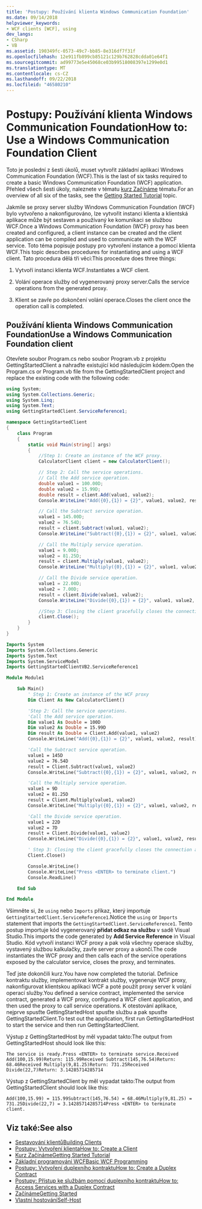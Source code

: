 ```yaml
---
title: 'Postupy: Používání klienta Windows Communication Foundation'
ms.date: 09/14/2018
helpviewer_keywords:
- WCF clients [WCF], using
dev_langs:
- CSharp
- VB
ms.assetid: 190349fc-0573-49c7-bb85-8e316df7f31f
ms.openlocfilehash: 12e911fb899cb85121c129b762828cdda01e64f1
ms.sourcegitcommit: ad99773e5e45068ce03b99518008397e1299e0d1
ms.translationtype: MT
ms.contentlocale: cs-CZ
ms.lasthandoff: 09/22/2018
ms.locfileid: "46580210"
---
```

# <a name="how-to-use-a-windows-communication-foundation-client"></a><span data-ttu-id="1a4a4-102">Postupy: Používání klienta Windows Communication Foundation</span><span class="sxs-lookup"><span data-stu-id="1a4a4-102">How to: Use a Windows Communication Foundation Client</span></span>

<span data-ttu-id="1a4a4-103">Toto je poslední z šesti úkolů, muset vytvořit základní aplikaci Windows Communication Foundation (WCF).</span><span class="sxs-lookup"><span data-stu-id="1a4a4-103">This is the last of six tasks required to create a basic Windows Communication Foundation (WCF) application.</span></span> <span data-ttu-id="1a4a4-104">Přehled všech šesti úkoly, naleznete v tématu [kurz Začínáme](../../../docs/framework/wcf/getting-started-tutorial.md) tématu.</span><span class="sxs-lookup"><span data-stu-id="1a4a4-104">For an overview of all six of the tasks, see the [Getting Started Tutorial](../../../docs/framework/wcf/getting-started-tutorial.md) topic.</span></span>

<span data-ttu-id="1a4a4-105">Jakmile se proxy server služby Windows Communication Foundation (WCF) bylo vytvořeno a nakonfigurováno, lze vytvořit instanci klienta a klientská aplikace může být sestaven a používaný ke komunikaci se službou WCF.</span><span class="sxs-lookup"><span data-stu-id="1a4a4-105">Once a Windows Communication Foundation (WCF) proxy has been created and configured, a client instance can be created and the client application can be compiled and used to communicate with the WCF service.</span></span> <span data-ttu-id="1a4a4-106">Toto téma popisuje postupy pro vytvoření instance a pomocí klienta WCF.</span><span class="sxs-lookup"><span data-stu-id="1a4a4-106">This topic describes procedures for instantiating and using a WCF client.</span></span> <span data-ttu-id="1a4a4-107">Tato procedura dělá tři věci:</span><span class="sxs-lookup"><span data-stu-id="1a4a4-107">This procedure does three things:</span></span>

1.  <span data-ttu-id="1a4a4-108">Vytvoří instanci klienta WCF.</span><span class="sxs-lookup"><span data-stu-id="1a4a4-108">Instantiates a WCF client.</span></span>

2.  <span data-ttu-id="1a4a4-109">Volání operace služby od vygenerovaný proxy server.</span><span class="sxs-lookup"><span data-stu-id="1a4a4-109">Calls the service operations from the generated proxy.</span></span>

3.  <span data-ttu-id="1a4a4-110">Klient se zavře po dokončení volání operace.</span><span class="sxs-lookup"><span data-stu-id="1a4a4-110">Closes the client once the operation call is completed.</span></span>

## <a name="use-a-windows-communication-foundation-client"></a><span data-ttu-id="1a4a4-111">Používání klienta Windows Communication Foundation</span><span class="sxs-lookup"><span data-stu-id="1a4a4-111">Use a Windows Communication Foundation client</span></span>

<span data-ttu-id="1a4a4-112">Otevřete soubor Program.cs nebo soubor Program.vb z projektu GettingStartedClient a nahraďte existující kód následujícím kódem:</span><span class="sxs-lookup"><span data-stu-id="1a4a4-112">Open the Program.cs or Program.vb file from the GettingStartedClient project and replace the existing code with the following code:</span></span>

```csharp
using System;
using System.Collections.Generic;
using System.Linq;
using System.Text;
using GettingStartedClient.ServiceReference1;

namespace GettingStartedClient
{
    class Program
    {
        static void Main(string[] args)
        {
            //Step 1: Create an instance of the WCF proxy.
            CalculatorClient client = new CalculatorClient();

            // Step 2: Call the service operations.
            // Call the Add service operation.
            double value1 = 100.00D;
            double value2 = 15.99D;
            double result = client.Add(value1, value2);
            Console.WriteLine("Add({0},{1}) = {2}", value1, value2, result);

            // Call the Subtract service operation.
            value1 = 145.00D;
            value2 = 76.54D;
            result = client.Subtract(value1, value2);
            Console.WriteLine("Subtract({0},{1}) = {2}", value1, value2, result);

            // Call the Multiply service operation.
            value1 = 9.00D;
            value2 = 81.25D;
            result = client.Multiply(value1, value2);
            Console.WriteLine("Multiply({0},{1}) = {2}", value1, value2, result);

            // Call the Divide service operation.
            value1 = 22.00D;
            value2 = 7.00D;
            result = client.Divide(value1, value2);
            Console.WriteLine("Divide({0},{1}) = {2}", value1, value2, result);

            //Step 3: Closing the client gracefully closes the connection and cleans up resources.
            client.Close();
        }
    }
}
```

```vb
Imports System
Imports System.Collections.Generic
Imports System.Text
Imports System.ServiceModel
Imports GettingStartedClientVB2.ServiceReference1

Module Module1

    Sub Main()
        ' Step 1: Create an instance of the WCF proxy
        Dim Client As New CalculatorClient()

        'Step 2: Call the service operations.
        'Call the Add service operation.
        Dim value1 As Double = 100D
        Dim value2 As Double = 15.99D
        Dim result As Double = Client.Add(value1, value2)
        Console.WriteLine("Add({0},{1}) = {2}", value1, value2, result)

        'Call the Subtract service operation.
        value1 = 145D
        value2 = 76.54D
        result = Client.Subtract(value1, value2)
        Console.WriteLine("Subtract({0},{1}) = {2}", value1, value2, result)

        'Call the Multiply service operation.
        value1 = 9D
        value2 = 81.25D
        result = Client.Multiply(value1, value2)
        Console.WriteLine("Multiply({0},{1}) = {2}", value1, value2, result)

        'Call the Divide service operation.
        value1 = 22D
        value2 = 7D
        result = Client.Divide(value1, value2)
        Console.WriteLine("Divide({0},{1}) = {2}", value1, value2, result)

        ' Step 3: Closing the client gracefully closes the connection and cleans up resources.
        Client.Close()

        Console.WriteLine()
        Console.WriteLine("Press <ENTER> to terminate client.")
        Console.ReadLine()

    End Sub

End Module
```

<span data-ttu-id="1a4a4-113">Všimněte si, že `using` nebo `Imports` příkaz, který importuje `GettingStartedClient.ServiceReference1`.</span><span class="sxs-lookup"><span data-stu-id="1a4a4-113">Notice the `using` or `Imports` statement that imports the `GettingStartedClient.ServiceReference1`.</span></span> <span data-ttu-id="1a4a4-114">Tento postup importuje kód vygenerovaný **přidat odkaz na službu** v sadě Visual Studio.</span><span class="sxs-lookup"><span data-stu-id="1a4a4-114">This imports the code generated by **Add Service Reference** in Visual Studio.</span></span> <span data-ttu-id="1a4a4-115">Kód vytvoří instanci WCF proxy a pak volá všechny operace služby, vystavený službou kalkulačky, zavře server proxy a ukončí.</span><span class="sxs-lookup"><span data-stu-id="1a4a4-115">The code instantiates the WCF proxy and then calls each of the service operations exposed by the calculator service, closes the proxy, and terminates.</span></span>

<span data-ttu-id="1a4a4-116">Teď jste dokončili kurz.</span><span class="sxs-lookup"><span data-stu-id="1a4a4-116">You have now completed the tutorial.</span></span> <span data-ttu-id="1a4a4-117">Definice kontraktu služby, implementovat kontrakt služby, vygeneruje WCF proxy, nakonfigurovat klientskou aplikaci WCF a poté použít proxy server k volání operací služby.</span><span class="sxs-lookup"><span data-stu-id="1a4a4-117">You defined a service contract, implemented the service contract, generated a WCF proxy, configured a WCF client application, and then used the proxy to call service operations.</span></span> <span data-ttu-id="1a4a4-118">K otestování aplikace, nejprve spusťte GettingStartedHost spusťte službu a pak spusťte GettingStartedClient.</span><span class="sxs-lookup"><span data-stu-id="1a4a4-118">To test out the application, first run GettingStartedHost to start the service and then run GettingStartedClient.</span></span>

<span data-ttu-id="1a4a4-119">Výstup z GettingStartedHost by měl vypadat takto:</span><span class="sxs-lookup"><span data-stu-id="1a4a4-119">The output from GettingStartedHost should look like this:</span></span>

```text
The service is ready.Press <ENTER> to terminate service.Received Add(100,15.99)Return: 115.99Received Subtract(145,76.54)Return: 68.46Received Multiply(9,81.25)Return: 731.25Received Divide(22,7)Return: 3.14285714285714
```

<span data-ttu-id="1a4a4-120">Výstup z GettingStartedClient by měl vypadat takto:</span><span class="sxs-lookup"><span data-stu-id="1a4a4-120">The output from GettingStartedClient should look like this:</span></span>

```text
Add(100,15.99) = 115.99Subtract(145,76.54) = 68.46Multiply(9,81.25) = 731.25Divide(22,7) = 3.14285714285714Press <ENTER> to terminate client.
```

## <a name="see-also"></a><span data-ttu-id="1a4a4-121">Viz také:</span><span class="sxs-lookup"><span data-stu-id="1a4a4-121">See also</span></span>

- [<span data-ttu-id="1a4a4-122">Sestavování klientů</span><span class="sxs-lookup"><span data-stu-id="1a4a4-122">Building Clients</span></span>](../../../docs/framework/wcf/building-clients.md)
- [<span data-ttu-id="1a4a4-123">Postupy: Vytvoření klienta</span><span class="sxs-lookup"><span data-stu-id="1a4a4-123">How to: Create a Client</span></span>](../../../docs/framework/wcf/how-to-create-a-wcf-client.md)
- [<span data-ttu-id="1a4a4-124">Kurz Začínáme</span><span class="sxs-lookup"><span data-stu-id="1a4a4-124">Getting Started Tutorial</span></span>](../../../docs/framework/wcf/getting-started-tutorial.md)
- [<span data-ttu-id="1a4a4-125">Základní programování WCF</span><span class="sxs-lookup"><span data-stu-id="1a4a4-125">Basic WCF Programming</span></span>](../../../docs/framework/wcf/basic-wcf-programming.md)
- [<span data-ttu-id="1a4a4-126">Postupy: Vytvoření duplexního kontraktu</span><span class="sxs-lookup"><span data-stu-id="1a4a4-126">How to: Create a Duplex Contract</span></span>](../../../docs/framework/wcf/feature-details/how-to-create-a-duplex-contract.md)
- [<span data-ttu-id="1a4a4-127">Postupy: Přístup ke službám pomocí duplexního kontraktu</span><span class="sxs-lookup"><span data-stu-id="1a4a4-127">How to: Access Services with a Duplex Contract</span></span>](../../../docs/framework/wcf/feature-details/how-to-access-services-with-a-duplex-contract.md)
- [<span data-ttu-id="1a4a4-128">Začínáme</span><span class="sxs-lookup"><span data-stu-id="1a4a4-128">Getting Started</span></span>](../../../docs/framework/wcf/samples/getting-started-sample.md)
- [<span data-ttu-id="1a4a4-129">Vlastní hostování</span><span class="sxs-lookup"><span data-stu-id="1a4a4-129">Self-Host</span></span>](../../../docs/framework/wcf/samples/self-host.md)